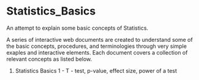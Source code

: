 # Statistics_Basics
An attempt to explain some basic concepts of Statistics.

A series of interactive web documents are created to understand some of the basic concepts, procedures, and terminologies through very simple exaples and interactive elements. Each document covers a collection of relevant concepts as listed below.

1) Statistics Basics 1 - T - test, p-value, effect size, power of a test
